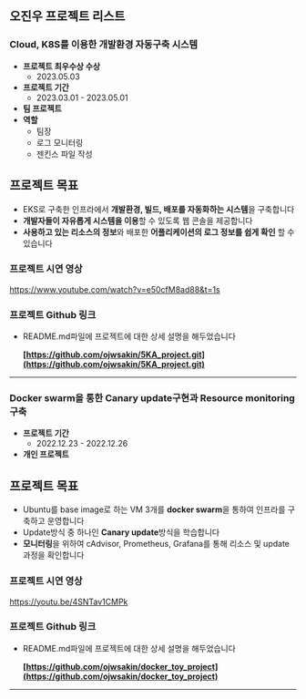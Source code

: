 ##  오진우 프로젝트 리스트
### Cloud, K8S를 이용한 개발환경 자동구축 시스템

- **프로젝트 최우수상 수상**
    - 2023.05.03
- **프로젝트 기간**
    - 2023.03.01 - 2023.05.01
- **팀 프로젝트**
- **역할**
    - 팀장
    - 로그 모니터링
    - 젠킨스 파일 작성
## 프로젝트 목표

- EKS로 구축한 인프라에서 **개발환경, 빌드, 배포를 자동화하는 시스템**을 구축합니다
- **개발자들이 자유롭게 시스템을 이용**할 수 있도록 웹 콘솔을 제공합니다
- **사용하고 있는 리소스의 정보**와 배포한 **어플리케이션의 로그 정보를 쉽게 확인** 할 수있습니다

### **프로젝트 시연 영상**
   https://www.youtube.com/watch?v=e50cfM8ad88&t=1s

### **프로젝트 Github 링크**
- README.md파일에 프로젝트에 대한 상세 설명을 해두었습니다

  **[https://github.com/ojwsakin/5KA_project.git](https://github.com/ojwsakin/5KA_project.git)**
    

---

### Docker swarm을 통한 Canary update구현과 Resource monitoring 구축

- **프로젝트 기간**
    - 2022.12.23 - 2022.12.26
- **개인 프로젝트**
## 프로젝트 목표

- Ubuntu를 base image로 하는 VM 3개를 **docker swarm**을 통하여 인프라를 구축하고 운영합니다
- Update방식 중 하나인 **Canary update**방식을 학습합니다
- **모니터링**을 위하여 cAdvisor, Prometheus, Grafana를 통해 리소스 및 update과정을 확인합니다

### **프로젝트 시연 영상**
    
   https://youtu.be/4SNTav1CMPk
    
### **프로젝트 Github 링크**
- README.md파일에 프로젝트에 대한 상세 설명을 해두었습니다
    
    **[https://github.com/ojwsakin/docker_toy_project](https://github.com/ojwsakin/docker_toy_project)**
    

---
